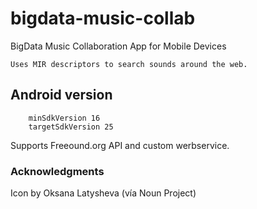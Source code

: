 # bigdata-music-collab
BigData Music Collaboration App for Mobile Devices

    Uses MIR descriptors to search sounds around the web.

## Android version
        minSdkVersion 16
        targetSdkVersion 25

Supports Freeound.org API and custom werbservice.



### Acknowledgments
Icon by Oksana Latysheva (vía Noun Project)
